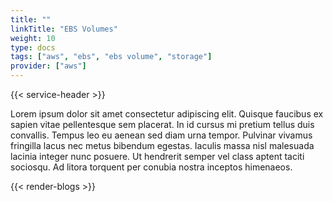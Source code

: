 ```yaml
---
title: ""
linkTitle: "EBS Volumes"
weight: 10
type: docs
tags: ["aws", "ebs", "ebs volume", "storage"]
provider: ["aws"]
---
```


{{< service-header >}}

Lorem ipsum dolor sit amet consectetur adipiscing elit. Quisque faucibus ex sapien vitae pellentesque sem placerat. In id cursus mi pretium tellus duis convallis. Tempus leo eu aenean sed diam urna tempor. Pulvinar vivamus fringilla lacus nec metus bibendum egestas. Iaculis massa nisl malesuada lacinia integer nunc posuere. Ut hendrerit semper vel class aptent taciti sociosqu. Ad litora torquent per conubia nostra inceptos himenaeos.

{{< render-blogs >}}
